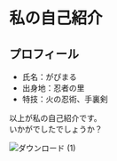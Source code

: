 # 私の自己紹介

## プロフィール
- 氏名：がぴまる
- 出身地：忍者の里
- 特技：火の忍術、手裏剣

以上が私の自己紹介です。  
いかがでしたでしょうか？

![ダウンロード (1)](https://user-images.githubusercontent.com/131529203/233783859-695c4fe8-fb1b-4617-8c7b-f6ab473d0fd4.png)
